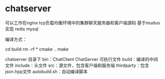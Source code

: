 # chatserver
可以工作在nginx tcp负载均衡环境中的集群聊天服务器和客户端源码 基于muduo实现 redis mysql

编译方式：  

cd build
rm -rf *
cmake ..
make

chatserver 目录下
bin：ChatClient ChatServer 可执行文件
build：编译的中间文件
include：头文件
src：源文件，包含客户端和服务端
thirdparty：包含json.hpp文件
autobuild.sh：自动编译脚本

